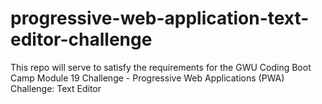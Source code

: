 # progressive-web-application-text-editor-challenge
This repo will serve to satisfy the requirements for the GWU Coding Boot Camp Module 19 Challenge - Progressive Web Applications (PWA) Challenge: Text Editor
